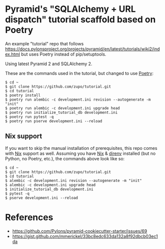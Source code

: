 # Pyramid's "SQLAlchemy + URL dispatch" tutorial scaffold based on Poetry


An example "tutorial" repo that follows https://docs.pylonsproject.org/projects/pyramid/en/latest/tutorials/wiki2/index.html but uses Poetry instead of pip/setuptools.

Using latest Pyramid 2 and SQLAlchemy 2.

These are the commands used in the tutorial, but changed to use [Poetry](https://python-poetry.org/):

```console
$ cd ~
$ git clone https://github.com/zupo/tutorial.git
$ cd tutorial
$ poetry install
$ poetry run alembic -c development.ini revision --autogenerate -m "init"
$ poetry run alembic -c development.ini upgrade head
$ poetry run initialize_tutorial_db development.ini
$ poetry run pytest -q
$ poetry run pserve development.ini --reload
```

## Nix support

If you want to skip the manual installation of prerequisites, this repo comes with [Nix](https://nixos.org/) support as well. Assuming you have [Nix](https://nixos.org/) & [direnv](https://direnv.net/) installed (but no Python, no Poetry, etc.), the commands above look like so:

```console
$ cd ~
$ git clone https://github.com/zupo/tutorial.git
$ cd tutorial
$ alembic -c development.ini revision --autogenerate -m "init"
$ alembic -c development.ini upgrade head
$ initialize_tutorial_db development.ini
$ pytest -q
$ pserve development.ini --reload
```


# References

* https://github.com/Pylons/pyramid-cookiecutter-starter/issues/69
* https://gist.github.com/mmerickel/33bc8edc633da132a8f92dbcb03ec1da

